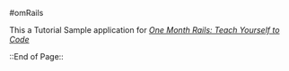 #omRails

This a Tutorial Sample application for 
[*One Month Rails: Teach Yourself to Code*](http://onemonthrails.com/)

::End of Page::